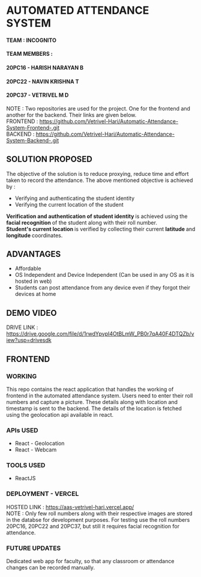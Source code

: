 # AUTOMATED ATTENDANCE SYSTEM

#### TEAM : INCOGNITO
#### TEAM MEMBERS : 
#### 20PC16 - HARISH NARAYAN B
#### 20PC22 - NAVIN KRISHNA T
#### 20PC37 - VETRIVEL M D

NOTE : Two repositories are used for the project. One for the frontend and another for the backend. Their links are given below.<br>
FRONTEND : https://github.com/Vetrivel-Hari/Automatic-Attendance-System-Frontend-.git <br>
BACKEND : https://github.com/Vetrivel-Hari/Automatic-Attendance-System-Backend-.git <br>

## SOLUTION PROPOSED
The objective of the solution is to reduce proxying, reduce time and effort taken to record the attendance.
The above mentioned objective is achieved by :
<ul>
  <li>Verifying and authenticating the student identity</li>
  <li>Verifying the current location of the student</li>
</ul>
<b> Verification and authentication of student identity </b> is achieved using the <b> facial recognition </b> of the student along with
their roll number. <br>
<b> Student's current location </b> is verified by collecting their current <b> latitude </b> and <b> longitude </b> coordinates. <br>

## ADVANTAGES
<ul>
  <li>Affordable</li>
  <li>OS Independent and Device Independent (Can be used in any OS as it is hosted in web)</li>
  <li>Students can post attendance from any device even if they forgot their devices at home</li>
</ul>

## DEMO VIDEO
DRIVE LINK : https://drive.google.com/file/d/1rwdYpvpI4OtBLmW_PB0r7qA40F4DTQZb/view?usp=drivesdk

## FRONTEND

### WORKING
This repo contains the react application that handles the working of frontend in the automated attendance system. Users need to enter
their roll numbers and capture a picture. These details along with location and timestamp is sent to the backend. The details of the
location is fetched using the geolocation api available in react.

### APIs USED
<ul>
  <li>React - Geolocation</li>
  <li>React - Webcam</li>
</ul>

### TOOLS USED
<ul>
  <li>ReactJS</li>
</ul>

### DEPLOYMENT - VERCEL
HOSTED LINK : https://aas-vetrivel-hari.vercel.app/ <br>
NOTE : Only few roll numbers along with their respective images are stored in the databse for development purposes. For testing use the roll numbers 20PC16, 20PC22 and 20PC37, but still it requires facial recognition for attendance.

### FUTURE UPDATES
Dedicated web app for faculty, so that any classroom or attendance changes can be recorded manually.
